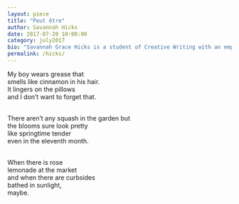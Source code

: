 ```yaml
---
layout: piece
title: "Peut être"
author: Savannah Hicks
date: 2017-07-20 10:00:00
category: july2017
bio: "Savannah Grace Hicks is a student of Creative Writing with an emphasis in poetry at the University of Arizona in Tucson."
permalink: /hicks/
---
```

My boy wears grease that <br>
smells like cinnamon in his hair.<br>
It lingers on the pillows <br>
and I don’t want to forget that.<br><br>

There aren’t any squash in the garden but<br>
the blooms sure look pretty<br>
like springtime tender<br>
even in the eleventh month.<br><br>

When there is rose <br>
lemonade at the market<br>
and when there are curbsides <br>
bathed in sunlight, <br>
maybe.<br>
